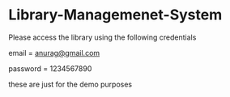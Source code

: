 # Library-Managemenet-System


Please access the library using the following credentials 

email = anurag@gmail.com

password = 1234567890

these are just for the demo purposes



